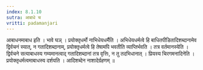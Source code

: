 ```yaml
---
index: 8.1.10
sutra: आबाधे च
vritti: padamanjari
---
```


 आबाधनमाबाध इति । भावे घञ् । प्रयोक्तृधर्मो नाभिधेयधर्मैति । अभिधेयधर्मत्वे हि बाधितपीडितादिशब्दानामेव द्विर्वचनं स्यात्, न गतादिशब्दानाम्, प्रयोक्तृधर्मत्वे हि तेषामपि भवतीति व्याप्तिर्भवति । तत्र वर्तमानस्येति । द्विर्वचने सत्याबाधस्य गम्यमानत्वाद् गतादिशब्दानां तत्र वृत्तिः, न तु तदभिधानात् । प्रियस्य चिरगमनादिनेति । प्रयोक्तृधर्मत्वमाबाधस्य दर्शयति । आदिशब्देन नाशादेर्ग्रहणम् ॥